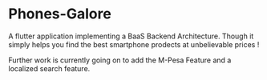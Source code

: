 # Phones-Galore
A flutter application implementing a BaaS Backend Architecture. Though it simply helps you find the best smartphone prodects at unbelievable prices !

Further work is currently going on to add the M-Pesa Feature and a localized search feature.
